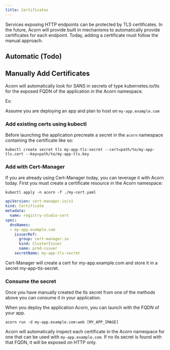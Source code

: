 ```yaml
---
title: Certificates
---
```


Services exposing HTTP endpoints can be protected by TLS certificates. In the
future, Acorn will provide built in mechanisms to automatically provide certificates
for each endpoint. Today, adding a certificate must follow the manual approach.

## Automatic (Todo)

## Manually Add Certificates

Acorn will automatically look for SANS in secrets of type kubernetes.io/tls for the
exposed FQDN of the application in the Acorn namespace.

Ex:

Assume you are deploying an app and plan to host on `my-app.example.com`

### Add existing certs using kubectl

Before launching the application precreate a secret in the `acorn` namespace containing the
certificate like so:

`kubectl create secret tls my-app-tls-secret --cert=path/to/my-app-tls.cert --key=path/to/my-app-tls.key`

### Add with Cert-Manager

If you are already using Cert-Manager today, you can leverage it with Acorn today. First you must
create a certificate resource in the Acorn namespace:

`kubectl apply -n acorn -f ./my-cert.yaml`

```yaml
apiVersion: cert-manager.io/v1
kind: Certificate
metadata:
  name: registry-studio-cert
spec:
  dnsNames:
  - my-app.example.com
    issuerRef:
      group: cert-manager.io
      kind: ClusterIssuer
      name: prod-issuer
    secretName: my-app-tls-secret
```

Cert-Manager will create a cert for my-app.example.com and store it in a secret my-app-tls-secret.

### Consume the secret

Once you have manually created the tls secret from one of the methods above you can consume it in your application.

When you deploy the application Acorn, you can launch with the FQDN of your app.

`acorn run -d my-app.example.com:web [MY_APP_IMAGE]`

Acorn will automatically inspect each certificate in the Acorn namespace for one that can be used with `my-app.example.com`.
If no tls secret is found with that FQDN, it will be exposed on HTTP only.
